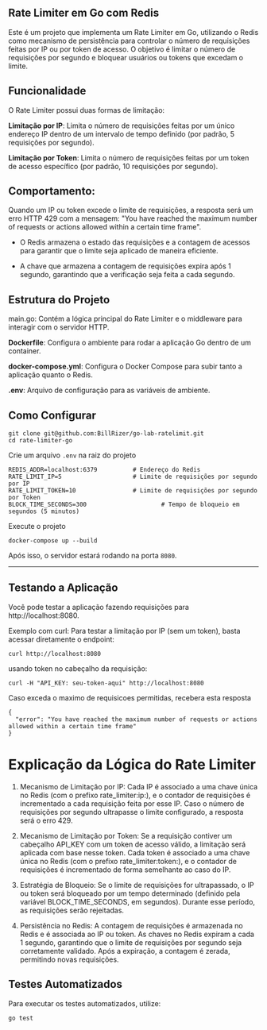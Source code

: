 ## Rate Limiter em Go com Redis
Este é um projeto que implementa um Rate Limiter em Go, utilizando o Redis como mecanismo de persistência para controlar o número de requisições feitas por IP ou por token de acesso. O objetivo é limitar o número de requisições por segundo e bloquear usuários ou tokens que excedam o limite.

## Funcionalidade
O Rate Limiter possui duas formas de limitação:

**Limitação por IP**: Limita o número de requisições feitas por um único endereço IP dentro de um intervalo de tempo definido (por padrão, 5 requisições por segundo).

**Limitação por Token**: Limita o número de requisições feitas por um token de acesso específico (por padrão, 10 requisições por segundo).

## Comportamento:
Quando um IP ou token excede o limite de requisições, a resposta será um erro HTTP 429 com a mensagem: "You have reached the maximum number of requests or actions allowed within a certain time frame".

- O Redis armazena o estado das requisições e a contagem de acessos para garantir que o limite seja aplicado de maneira eficiente.

- A chave que armazena a contagem de requisições expira após 1 segundo, garantindo que a verificação seja feita a cada segundo.

## Estrutura do Projeto
main.go: Contém a lógica principal do Rate Limiter e o middleware para interagir com o servidor HTTP.

**Dockerfile**: Configura o ambiente para rodar a aplicação Go dentro de um container.

**docker-compose.yml**: Configura o Docker Compose para subir tanto a aplicação quanto o Redis.

**.env**: Arquivo de configuração para as variáveis de ambiente.

## Como Configurar
```
git clone git@github.com:BillRizer/go-lab-ratelimit.git
cd rate-limiter-go
```
Crie um arquivo `.env` na raiz do projeto
``` 
REDIS_ADDR=localhost:6379          # Endereço do Redis
RATE_LIMIT_IP=5                    # Limite de requisições por segundo por IP
RATE_LIMIT_TOKEN=10                # Limite de requisições por segundo por Token
BLOCK_TIME_SECONDS=300                     # Tempo de bloqueio em segundos (5 minutos)
```

Execute o projeto
```
docker-compose up --build
```

Após isso, o servidor estará rodando na porta `8080`.

---

## Testando a Aplicação
Você pode testar a aplicação fazendo requisições para http://localhost:8080.

Exemplo com curl:
Para testar a limitação por IP (sem um token), basta acessar diretamente o endpoint:
```
curl http://localhost:8080
```

usando token no cabeçalho da requisição:
```
curl -H "API_KEY: seu-token-aqui" http://localhost:8080
```

Caso exceda o maximo de requisicoes permitidas, recebera esta resposta
```
{
  "error": "You have reached the maximum number of requests or actions allowed within a certain time frame"
}
```

# Explicação da Lógica do Rate Limiter
1. Mecanismo de Limitação por IP:
Cada IP é associado a uma chave única no Redis (com o prefixo rate_limiter:ip:), e o contador de requisições é incrementado a cada requisição feita por esse IP. Caso o número de requisições por segundo ultrapasse o limite configurado, a resposta será o erro 429.

2. Mecanismo de Limitação por Token:
Se a requisição contiver um cabeçalho API_KEY com um token de acesso válido, a limitação será aplicada com base nesse token. Cada token é associado a uma chave única no Redis (com o prefixo rate_limiter:token:), e o contador de requisições é incrementado de forma semelhante ao caso do IP.

3. Estratégia de Bloqueio:
Se o limite de requisições for ultrapassado, o IP ou token será bloqueado por um tempo determinado (definido pela variável BLOCK_TIME_SECONDS, em segundos). Durante esse período, as requisições serão rejeitadas.

4. Persistência no Redis:
A contagem de requisições é armazenada no Redis e é associada ao IP ou token. As chaves no Redis expiram a cada 1 segundo, garantindo que o limite de requisições por segundo seja corretamente validado. Após a expiração, a contagem é zerada, permitindo novas requisições.

## Testes Automatizados
Para executar os testes automatizados, utilize:
```
go test
```